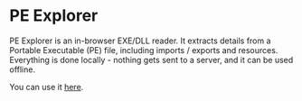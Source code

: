 # PE Explorer
PE Explorer is an in-browser EXE/DLL reader. It extracts details from a Portable Executable (PE) file, including imports / exports and resources.
Everything is done locally - nothing gets sent to a server, and it can be used offline.

You can use it <a href="https://bamsanks.github.io/PE_explorer/explorer.htm">here</a>.
